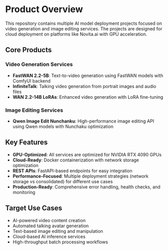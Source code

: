 # Product Overview

This repository contains multiple AI model deployment projects focused on video generation and image editing services. The projects are designed for cloud deployment on platforms like Novita.ai with GPU acceleration.

## Core Products

### Video Generation Services
- **FastWAN 2.2-5B**: Text-to-video generation using FastWAN models with ComfyUI backend
- **InfiniteTalk**: Talking video generation from portrait images and audio files
- **WAN 2.2-14B LoRAs**: Enhanced video generation with LoRA fine-tuning

### Image Editing Services
- **Qwen Image Edit Nunchanku**: High-performance image editing API using Qwen models with Nunchaku optimization

## Key Features

- **GPU-Optimized**: All services are optimized for NVIDIA RTX 4090 GPUs
- **Cloud-Ready**: Docker containerization with network storage optimization
- **REST APIs**: FastAPI-based endpoints for easy integration
- **Performance-Focused**: Multiple deployment strategies (network storage vs consolidated) for different use cases
- **Production-Ready**: Comprehensive error handling, health checks, and monitoring

## Target Use Cases

- AI-powered video content creation
- Automated talking avatar generation
- Text-based image editing and manipulation
- Cloud-based AI inference services
- High-throughput batch processing workflows